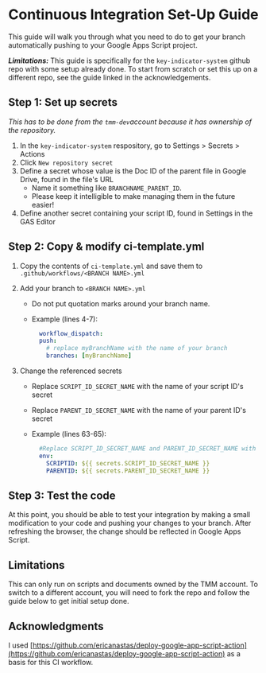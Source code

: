 # Continuous Integration Set-Up Guide

This guide will walk you through what you need to do to get your branch automatically pushing to your Google Apps Script project.

***Limitations:*** This guide is specifically for the `key-indicator-system` github repo with some setup already done. To start from scratch or set this up on a different repo, see the guide linked in the acknowledgements.

## Step 1: Set up secrets

*This has to be done from the `tmm-dev`account because it has ownership of the repository.*

1. In the `key-indicator-system` respository, go to Settings > Secrets > Actions
2. Click `New repository secret`
3. Define a secret whose value is the Doc ID of the parent file in Google Drive, found in the file\'s URL
    - Name it something like `BRANCHNAME_PARENT_ID`.
    - Please keep it intelligible to make managing them in the future easier!
4. Define another secret containing your script ID, found in Settings in the GAS Editor

## Step 2: Copy & modify ci-template.yml

1. Copy the contents of `ci-template.yml` and save them to `.github/workflows/<BRANCH NAME>.yml`
2. Add your branch to `<BRANCH NAME>.yml`
    - Do not put quotation marks around your branch name.
    - Example (lines 4-7):

      ```yaml
        workflow_dispatch:
        push:
          # replace myBranchName with the name of your branch
          branches: [myBranchName]

3. Change the referenced secrets

    - Replace `SCRIPT_ID_SECRET_NAME` with the name of your script ID\'s secret
    - Replace `PARENT_ID_SECRET_NAME` with the name of your parent ID\'s secret
    - Example (lines 63-65):

      ```yaml
        #Replace SCRIPT_ID_SECRET_NAME and PARENT_ID_SECRET_NAME with the names of the corresponding secrets
        env:
          SCRIPTID: ${{ secrets.SCRIPT_ID_SECRET_NAME }}
          PARENTID: ${{ secrets.PARENT_ID_SECRET_NAME }}

## Step 3: Test the code

At this point, you should be able to test your integration by making a small modification to your code and pushing your changes to your branch. After refreshing the browser, the change should be reflected in Google Apps Script.

## Limitations

This can only run on scripts and documents owned by the TMM account. To switch to a different account, you will need to fork the repo and follow the guide below to get initial setup done.

## Acknowledgments

I used [https://github.com/ericanastas/deploy-google-app-script-action](https://github.com/ericanastas/deploy-google-app-script-action) as a basis for this CI workflow.
